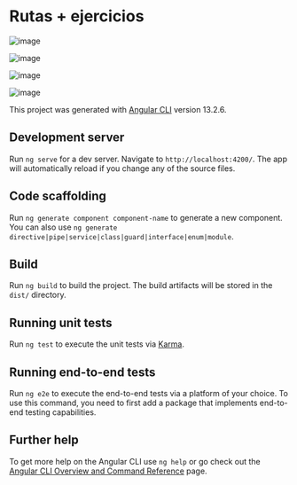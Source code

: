 # Rutas + ejercicios
![image](https://user-images.githubusercontent.com/100344855/158649617-4ca5490c-78aa-42db-8997-bb8ca909a182.png)

![image](https://user-images.githubusercontent.com/100344855/158649800-7bae7a6c-ebe6-4137-a0f1-c5e3b7b8f4ea.png)

![image](https://user-images.githubusercontent.com/100344855/158649873-a46c32a0-04a4-4e9b-80cb-4ffc53244bab.png)

![image](https://user-images.githubusercontent.com/100344855/158484519-fd818f56-21bf-4341-93ca-f6c68c2ef865.png)

This project was generated with [Angular CLI](https://github.com/angular/angular-cli) version 13.2.6.

## Development server

Run `ng serve` for a dev server. Navigate to `http://localhost:4200/`. The app will automatically reload if you change any of the source files.

## Code scaffolding

Run `ng generate component component-name` to generate a new component. You can also use `ng generate directive|pipe|service|class|guard|interface|enum|module`.

## Build

Run `ng build` to build the project. The build artifacts will be stored in the `dist/` directory.

## Running unit tests

Run `ng test` to execute the unit tests via [Karma](https://karma-runner.github.io).

## Running end-to-end tests

Run `ng e2e` to execute the end-to-end tests via a platform of your choice. To use this command, you need to first add a package that implements end-to-end testing capabilities.

## Further help

To get more help on the Angular CLI use `ng help` or go check out the [Angular CLI Overview and Command Reference](https://angular.io/cli) page.
